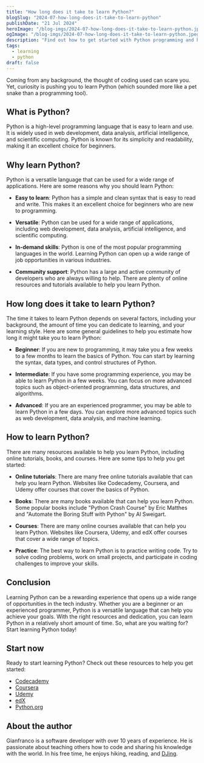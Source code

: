 ```yaml
---
title: "How long does it take to learn Python?"
blogSlug: "2024-07-how-long-does-it-take-to-learn-python"
publishDate: "21 Jul 2024"
heroImage: "/blog-imgs/2024-07-how-long-does-it-take-to-learn-python.jpeg"
ogImage: "/blog-imgs/2024-07-how-long-does-it-take-to-learn-python.jpeg"
description: "Find out how to get started with Python programming and how long it takes to become proficient in the language. Learn about the best resources and strategies"
tags:
  - learning
  - python
draft: false
---
```


Coming from any background, the thought of coding used can scare you. Yet, curiosity is pushing you to learn Python (which sounded more like a pet snake than a programming tool).

## What is Python?

Python is a high-level programming language that is easy to learn and use. It is widely used in web development, data analysis, artificial intelligence, and scientific computing. Python is known for its simplicity and readability, making it an excellent choice for beginners.

## Why learn Python?

Python is a versatile language that can be used for a wide range of applications. Here are some reasons why you should learn Python:

- **Easy to learn**: Python has a simple and clean syntax that is easy to read and write. This makes it an excellent choice for beginners who are new to programming.

- **Versatile**: Python can be used for a wide range of applications, including web development, data analysis, artificial intelligence, and scientific computing.

- **In-demand skills**: Python is one of the most popular programming languages in the world. Learning Python can open up a wide range of job opportunities in various industries.

- **Community support**: Python has a large and active community of developers who are always willing to help. There are plenty of online resources and tutorials available to help you learn Python.

## How long does it take to learn Python?

The time it takes to learn Python depends on several factors, including your background, the amount of time you can dedicate to learning, and your learning style. Here are some general guidelines to help you estimate how long it might take you to learn Python:

- **Beginner**: If you are new to programming, it may take you a few weeks to a few months to learn the basics of Python. You can start by learning the syntax, data types, and control structures of Python.

- **Intermediate**: If you have some programming experience, you may be able to learn Python in a few weeks. You can focus on more advanced topics such as object-oriented programming, data structures, and algorithms.

- **Advanced**: If you are an experienced programmer, you may be able to learn Python in a few days. You can explore more advanced topics such as web development, data analysis, and machine learning.

## How to learn Python?

There are many resources available to help you learn Python, including online tutorials, books, and courses. Here are some tips to help you get started:

- **Online tutorials**: There are many free online tutorials available that can help you learn Python. Websites like Codecademy, Coursera, and Udemy offer courses that cover the basics of Python.

- **Books**: There are many books available that can help you learn Python. Some popular books include "Python Crash Course" by Eric Matthes and "Automate the Boring Stuff with Python" by Al Sweigart.

- **Courses**: There are many online courses available that can help you learn Python. Websites like Coursera, Udemy, and edX offer courses that cover a wide range of topics.

- **Practice**: The best way to learn Python is to practice writing code. Try to solve coding problems, work on small projects, and participate in coding challenges to improve your skills.

## Conclusion

Learning Python can be a rewarding experience that opens up a wide range of opportunities in the tech industry. Whether you are a beginner or an experienced programmer, Python is a versatile language that can help you achieve your goals. With the right resources and dedication, you can learn Python in a relatively short amount of time. So, what are you waiting for? Start learning Python today!

## Start now

Ready to start learning Python? Check out these resources to help you get started:

- [Codecademy](https://www.codecademy.com/learn/learn-python)
- [Coursera](https://www.coursera.org/courses?query=python)
- [Udemy](https://www.udemy.com/courses/search/?q=python)
- [edX](https://www.edx.org/learn/python)
- [Python.org](https://www.python.org/)

## About the author

Gianfranco is a software developer with over 10 years of experience. He is passionate about teaching others how to code and sharing his knowledge with the world. In his free time, he enjoys hiking, reading, and [DJing](https://gian.cool/dj-mixes.html).
